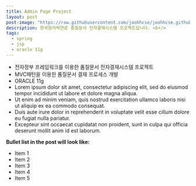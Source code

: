 ```yaml
---
title: Admin Page Project
layout: post
post-image: "https://raw.githubusercontent.com/joohhcse/joohhcse.github.io/master/assets/images/knfc.jpg"
description: 한국원자력연료 품질문서 전자결재시스템 프로젝트입니다. <br/>
tags:
  - spring
  - jsp
  - oracle 11g
---
```


- 전자정부 프레임워크를 이용한 품질문서 전자결재시스템 프로젝트
- MVC패턴을 이용한 품질문서 결재 프로세스 개발
- ORACLE 11g
- Lorem ipsum dolor sit amet, consectetur adipiscing elit, sed do eiusmod tempor incididunt ut labore et dolore magna aliqua.
- Ut enim ad minim veniam, quis nostrud exercitation ullamco laboris nisi ut aliquip ex ea commodo consequat.
- Duis aute irure dolor in reprehenderit in voluptate velit esse cillum dolore eu fugiat nulla pariatur.
- Excepteur sint occaecat cupidatat non proident, sunt in culpa qui officia deserunt mollit anim id est laborum.

**Bullet list in the post will look like:**

- Item 1
- Item 2
- Item 3
- Item 4
- Item 5
